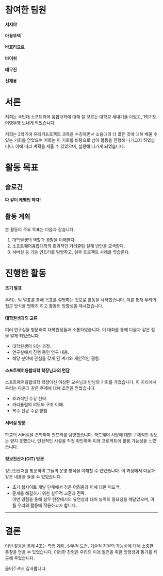 <!---
# Welcome to GitHub

유레카 프로젝트 팀 생성을 축하합니다.

**팀페이지 주소** -> https://kookmin-sw-eureka.github.io/ '{{분반 및 자신의 팀 번호}}'

**예시)** 2024년 1분반 1조  https://kookmin-sw-eureka.github.io/eureka-2024-101

## Markdown을 사용하여 내용꾸미기

Markdown은 작문을 스타일링하기위한 가볍고 사용하기 쉬운 구문입니다. 여기에는 다음을위한 규칙이 포함됩니다.

```markdown
Syntax highlighted code block

# Header 1
## Header 2
### Header 3

- Bulleted
- List

1. Numbered
2. List

**Bold** and _Italic_ and `Code` text

[Link](url) and ![Image](src)
```

자세한 내용은 [GitHub Flavored Markdown](https://guides.github.com/features/mastering-markdown/).

### Support or Contact

readme 파일 생성에 추가적인 도움이 필요하면 [도움말](https://help.github.com/articles/about-readmes/) 이나 [contact support](https://github.com/contact) 을 이용하세요.
--->
# 참여한 팀원

**서지야**<br><br>**아웅뚜택**<br><br>**바흐티요르**<br><br>**바이쉬**<br><br>**태무진**<br><br>**신재용**

# 서론

저희는 국민대 소프트웨어 융합대학에 대해 잘 모르는 대학교 새내기들 이었고, 1학기도 어영부영 보내게 되었습니다.<br><br>저희는 2학기에 유레카프로젝트 과목을 수강하면서 소융대의 더 많은 것에 대해 배울 수 있는 기회를 얻었으며 저희는 이 기회를 바탕으로 삼아 활동을 진행해 나가고자 하였습니다. 이에 따라 계획을 세울 수 있었으며, 실행해 나가게 되었습니다.

# 활동 목표



## 슬로건

**다 같이 레벨업 하자!**

## 활동 계획

본 활동의 주요 목표는 다음과 같습니다.  
1. 대학원생의 역할과 경험을 이해한다.  
2. 소프트웨어융합대학의 효과적인 커리큘럼 설계 방안을 모색한다.  
3. 서버실 등 기술 인프라를 탐방하고, 실무 프로젝트 사례를 학습한다.  

# 진행한 활동  

#### 초기 발표  
우리는 팀 발표를 통해 목표를 설명하는 것으로 활동을 시작했습니다. 이를 통해 우리의 접근 방식을 명확히 하고 활동의 방향성을 제시했습니다.  

#### 대학원생과의 교류
여러 연구실을 방문하여 대학원생들과 소통하였습니다. 이 대화를 통해 다음과 같은 점을 알게 되었습니다.  
- 대학원생이 되는 과정.  
- 연구실에서 진행 중인 연구 내용.  
- 해당 분야에 관심을 갖게 된 계기와 개인적인 경험.  

#### 소프트웨어융합대학 학장님과의 면담  
소프트웨어융합대학 학장이신 이상환 교수님과 만남의 기회를 가졌습니다. 이 자리에서 우리는 다음과 같은 주제에 대해 조언을 얻었습니다.  
- 효과적인 수강 전략.  
- 커리큘럼의 의도와 구조 이해.  
- 복수 전공 수강 방법.  

#### 서버실 방문
학교의 서버실을 견학하며 인프라를 탐방했습니다. 하드웨어 사양에 대한 구체적인 정보는 얻지 못했으나, 인상적인 시설을 직접 확인하며 미래 프로젝트에 활용 가능성을 느꼈습니다.  

#### 정보전산처(OIT) 방문
정보전산처를 방문하여 그들의 운영 방식을 이해할 수 있었습니다. 이 과정에서 다음과 같은 내용을 들을 수 있었습니다.  
- 초기 웹사이트 개발 단계에서 겪은 어려움과 이에 대한 피드백.  
- 문제를 해결하기 위한 실무적 교훈과 전략.  
이번 경험을 통해 실무 현장에서의 유연성과 대처 능력의 중요성을 깨달았으며, 이를 우리의 활동에 적용하고자 합니다.  

---

# 결론  
이번 활동을 통해 4조는 학업 계획, 실무적 도전, 기술적 자원의 가능성에 대해 소중한 통찰을 얻을 수 있었습니다. 이러한 경험은 우리의 미래 발전을 위한 방향성과 동기를 제공해 주었습니다.  

들어주셔서 감사합니다.
